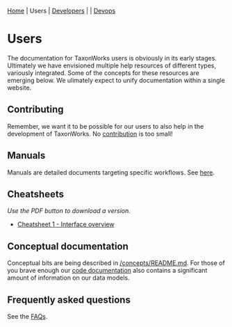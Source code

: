 [Home](README.md) | Users | [Developers](DEVELOPERS.md) | | [Devops](DEVOPS.md)

# Users

The documentation for TaxonWorks users is obviously in its early stages.  Ultimately we have envisioned multiple help resources of different types, variously integrated. Some of the concepts for these resources are emerging below. We ulimately expect to unify documentation within a single website.

## Contributing
Remember, we want it to be possible for our users to also help in the development of TaxonWorks. No [contribution](CONTRIBUTING.md) is too small!

## Manuals
Manuals are detailed documents targeting specific workflows. See [here](/manuals/README.md).

## Cheatsheets
_Use the PDF button to download a version._
* [Cheatsheet 1 - Interface overview](https://www.overleaf.com/read/xttgxvcnwcpz)

## Conceptual documentation
Conceptual bits are being described in [/concepts/README.md](/concepts).  For those of you brave enough our [code documentation](http://rdoc.taxonworks.org) also contains a significant amount of information on our data models.

## Frequently asked questions
See the [FAQs](faq/README.md).
